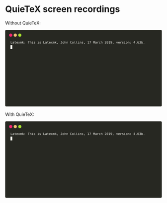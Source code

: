 # QuieTeX screen recordings
Without QuieTeX:

![Animation of LaTeX compilation output from a chapter of my thesis](img/building-without-quietex.svg)

With QuieTeX:

![Animation of LaTeX compilation output from a chapter of my thesis, with QuieTeX](img/building-with-quietex.svg)

<!--
Build animations with:
termtosvg building-without-quietex.svg --command="latexmk chapters/background/background.tex" -t window_frame -g 80x15 -M 200 -D 2000
-->
